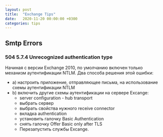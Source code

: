 ```yaml
---
layout: post
title:  "Exchange Tips"
date:   2020-11-20 00:00:00 +0300
categories: tips
---
```


## Smtp Errors

### 504 5.7.4 Unrecognized authentication type

Начиная с версии Exchange 2010, по умолчанию включен только механизм аутентификации NTLM. Два способа решения этой ошибки:

+ a) настроить приложение, отправляющее письма, на использование схемы аутентификации NTLM  
+ b) включить другие схемы аутентификации на сервере Excange:  
  + server configuration - hub transport  
  + выбрать сервер
  + выбрать свойства нужного receive connector  
  + вкладка authentication  
  + установить галочку Basic Authentication  
  + снять галочку Offer Basic only after TLS
  + Перезапустить службы Excange.
